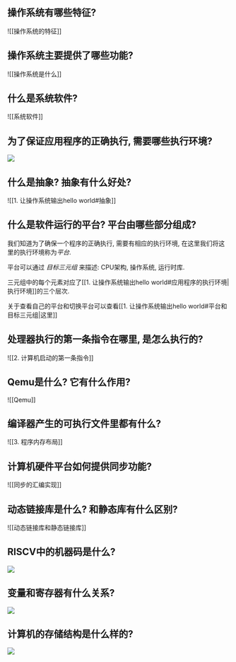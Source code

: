 ## 操作系统有哪些特征?
![[操作系统的特征]]

## 操作系统主要提供了哪些功能?
![[操作系统是什么]]

## 什么是系统软件?
![[系统软件]]

## 为了保证应用程序的正确执行, 需要哪些执行环境?
![](https://picture-bed-1301848969.cos.ap-shanghai.myqcloud.com/20220418144059.png)

## 什么是抽象? 抽象有什么好处?
![[1. 让操作系统输出hello world#抽象]]

## 什么是软件运行的平台? 平台由哪些部分组成?
我们知道为了确保一个程序的正确执行, 需要有相应的执行环境, 在这里我们将这里的执行环境称为*平台*.

平台可以通过 *目标三元组* 来描述: CPU架构, 操作系统, 运行时库.

三元组中的每个元素对应了[[1. 让操作系统输出hello world#应用程序的执行环境|执行环境]]的三个层次.

关于查看自己的平台和切换平台可以查看[[1. 让操作系统输出hello world#平台和目标三元组|这里]]

## 处理器执行的第一条指令在哪里, 是怎么执行的?
![[2. 计算机启动的第一条指令]]

## Qemu是什么? 它有什么作用?
![[Qemu]]

## 编译器产生的可执行文件里都有什么?
![[3. 程序内存布局]]

## 计算机硬件平台如何提供同步功能?
![[同步的汇编实现]]

## 动态链接库是什么? 和静态库有什么区别?
![[动态链接库和静态链接库]]

## RISCV中的机器码是什么?
![](https://picture-bed-1301848969.cos.ap-shanghai.myqcloud.com/20220424211556.png)

## 变量和寄存器有什么关系?
![](https://picture-bed-1301848969.cos.ap-shanghai.myqcloud.com/20220424211828.png)


## 计算机的存储结构是什么样的?
![](https://picture-bed-1301848969.cos.ap-shanghai.myqcloud.com/20220424213346.png)
